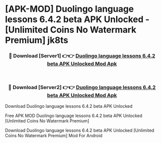 # [APK-MOD] Duolingo  language lessons 6.4.2 beta APK Unlocked - [Unlimited Coins No Watermark Premium] jk8ts



<div align="center">
<h3>🔴 Download [Server1] 👉👉 <a href="https://momento.my/?title=Duolingo__language_lessons_6.4.2_beta_APK_Unlocked">Duolingo  language lessons 6.4.2 beta APK Unlocked Mod Apk</a></h3><br>

<h3>🔴 Download [Server2] 👉👉 <a href="https://momento.my/?title=Duolingo__language_lessons_6.4.2_beta_APK_Unlocked">Duolingo  language lessons 6.4.2 beta APK Unlocked Mod Apk</a></h3>
</div>



Download Duolingo  language lessons 6.4.2 beta APK Unlocked 

Free APK MOD Duolingo  language lessons 6.4.2 beta APK Unlocked [Unlimited Coins No Watermark Premium]

Download Duolingo  language lessons 6.4.2 beta APK Unlocked [Unlimited Coins No Watermark Premium] Mod For Android
